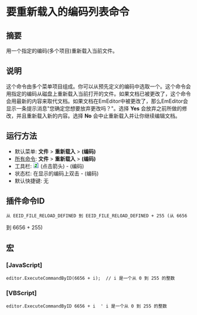 # 要重新载入的编码列表命令

## 摘要

用一个指定的编码(多个项目)重新载入当前文件。

## 说明

这个命令由多个菜单项目组成。你可以从预先定义的编码中选取一个。这个命令会用指定的编码从磁盘上重新载入当前打开的文件。如果文档已被更改了，这个命令会用最新的内容来取代文档。如果文档在EmEditor中被更改了，那么EmEditor会显示一条提示消息"您确定您想要放弃更改吗？"。选择 **Yes** 会放弃之前所做的修改，并且重新载入新的内容。选择 **No** 会中止重新载入并让你继续编辑文档。

## 运行方法

- 默认菜单: **文件** \> **重新载入** \> **(编码)**
- [所有命令](../tools/all_commands): **文件** \> **重新载入** \> **(编码)**
- 工具栏: ![](../../images/reload.png) (点击箭头) \-
(编码)
- 状态栏: 在显示的编码上双击 \- (编码)
- 默认快捷键: 无

## 插件命令ID

```
从 EEID_FILE_RELOAD_DEFINED 到 EEID_FILE_RELOAD_DEFINED + 255 (从 6656
```
到 6656 + 255)

## 宏

### \[JavaScript\]

```
editor.ExecuteCommandByID(6656 + i);  // i 是一个从 0 到 255 的整数
```

### \[VBScript\]

```
editor.ExecuteCommandByID 6656 + i  ' i 是一个从 0 到 255 的整数
```
